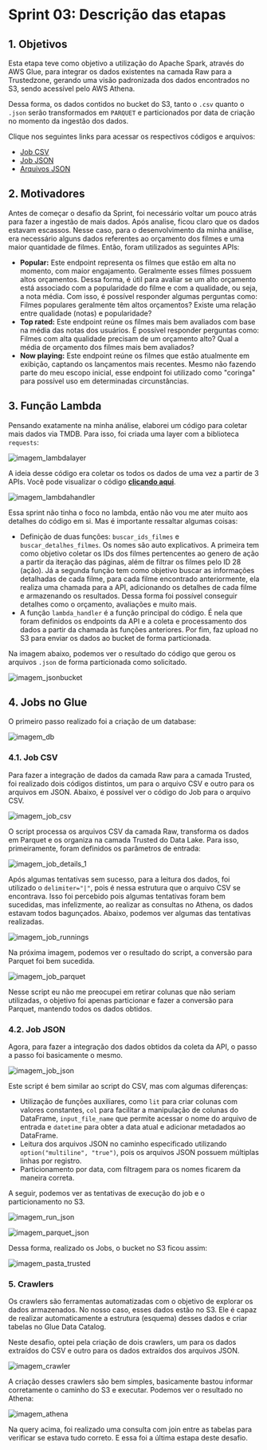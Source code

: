 # **Sprint 03: Descrição das etapas**

## **1. Objetivos**

Esta etapa teve como objetivo a utilização do Apache Spark, através do AWS Glue, para integrar os dados existentes na camada Raw para a Trustedzone, gerando uma visão padronizada dos dados encontrados no S3, sendo acessível pelo AWS Athena. 

Dessa forma, os dados contidos no bucket do S3, tanto o `.csv` quanto o `.json` serão transformados em `PARQUET` e particionados por data de criação no momento da ingestão dos dados.

Clique nos seguintes links para acessar os respectivos códigos e arquivos:

- [Job CSV](https://github.com/heitorkobayashi/action-movies-tmdb-analysis/blob/main/Sprint%2003/entrega_3/job_desafio_csv.py)
- [Job JSON](https://github.com/heitorkobayashi/action-movies-tmdb-analysis/blob/main/Sprint%2003/entrega_3/job_desafio_json.py)
- [Arquivos JSON](https://github.com/heitorkobayashi/action-movies-tmdb-analysis/tree/main/Sprint%2003/entrega_3/jsons)


## **2. Motivadores**

Antes de começar o desafio da Sprint, foi necessário voltar um pouco atrás para fazer a ingestão de mais dados. Após analise, ficou claro que os dados estavam escassos. Nesse caso, para o desenvolvimento da minha análise, era necessário alguns dados referentes ao orçamento dos filmes e uma maior quantidade de filmes. Então, foram utilizados as seguintes APIs:

- **Popular:** Este endpoint representa os filmes que estão em alta no momento, com maior engajamento. Geralmente esses filmes possuem altos orçamentos. Dessa forma, é útil para avaliar se um alto orçamento está associado com a popularidade do filme e com a qualidade, ou seja, a nota média. Com isso, é possível responder algumas perguntas como: Filmes populares geralmente têm altos orçamentos? Existe uma relação entre qualidade (notas) e popularidade?
- **Top rated:** Este endpoint reúne os filmes mais bem avaliados com base na média das notas dos usuários. É possível responder perguntas como: Filmes com alta qualidade precisam de um orçamento alto? Qual a média de orçamento dos filmes mais bem avaliados?
- **Now playing:** Este endpoint reúne os filmes que estão atualmente em exibição, captando os lançamentos mais recentes. Mesmo não fazendo parte do meu escopo inicial, esse endpoint foi utilizado como "coringa" para possível uso em determinadas circunstâncias. 

## **3. Função Lambda**

Pensando exatamente na minha análise, elaborei um código para coletar mais dados via TMDB. Para isso, foi criada uma layer com a biblioteca `requests`:

![imagem_lambdalayer](https://github.com/heitorkobayashi/action-movies-tmdb-analysis/blob/main/Sprint%2003/evidencias/01_lambda_layers.png)

A ideia desse código era coletar os todos os dados de uma vez a partir de 3 APIs. Você pode visualizar o código **[clicando aqui](https://github.com/heitorkobayashi/action-movies-tmdb-analysis/blob/main/Sprint%2003/entrega_3/lambda_function.py)**.

![imagem_lambdahandler](https://github.com/heitorkobayashi/action-movies-tmdb-analysis/blob/main/Sprint%2003/evidencias/02_lambda_function.png)

Essa sprint não tinha o foco no lambda, então não vou me ater muito aos detalhes do código em si. Mas é importante ressaltar algumas coisas:

- Definição de duas funções: `buscar_ids_filmes` e `buscar_detalhes_filmes`. Os nomes são auto explicativos. A primeira tem como objetivo coletar os IDs dos filmes pertencentes ao genero de ação a partir da iteração das páginas, além de filtrar os filmes pelo ID 28 (ação). Já a segunda função tem como objetivo buscar as informações detalhadas de cada filme, para cada filme encontrado anteriormente, ela realiza uma chamada para a API, adicionando os detalhes de cada filme e armazenando os resultados. Dessa forma foi possível conseguir detalhes como o orçamento, avaliações e muito mais. 
- A função `lambda_handler` é a função principal do código. É nela que foram definidos os endpoints da API e a coleta e processamento dos dados a partir da chamada às funções anteriores. Por fim, faz upload no S3 para enviar os dados ao bucket de forma particionada. 

Na imagem abaixo, podemos ver o resultado do código que gerou os arquivos `.json` de forma particionada como solicitado. 

![imagem_jsonbucket](https://github.com/heitorkobayashi/action-movies-tmdb-analysis/blob/main/Sprint%2003/evidencias/03_jsons_bucket.png)


## **4. Jobs no Glue**

O primeiro passo realizado foi a criação de um database: 

![imagem_db](https://github.com/heitorkobayashi/action-movies-tmdb-analysis/blob/main/Sprint%2003/evidencias/16_database.png)

### **4.1. Job CSV**

Para fazer a integração de dados da camada Raw para a camada Trusted, foi realizado dois códigos distintos, um para o arquivo CSV e outro para os arquivos em JSON. Abaixo, é possível ver o código do Job para o arquivo CSV.

![imagem_job_csv](https://github.com/heitorkobayashi/action-movies-tmdb-analysis/blob/main/Sprint%2003/evidencias/04_job_csv.png)

O script processa os arquivos CSV da camada Raw, transforma os dados em Parquet e os organiza na camada Trusted do Data Lake. Para isso, primeiramente, foram definidos os parâmetros de entrada:

![imagem_job_details_1](https://github.com/heitorkobayashi/action-movies-tmdb-analysis/blob/main/Sprint%2003/evidencias/15_job_details_csv.png)

Após algumas tentativas sem sucesso, para a leitura dos dados, foi utilizado o `delimiter="|"`, pois é nessa estrutura que o arquivo CSV se encontrava. Isso foi percebido pois algumas tentativas foram bem sucedidas, mas infelizmente, ao realizar as consultas no Athena, os dados estavam todos bagunçados. Abaixo, podemos ver algumas das tentativas realizadas.

![imagem_job_runnings](https://github.com/heitorkobayashi/action-movies-tmdb-analysis/blob/main/Sprint%2003/evidencias/05_job_csv_runs.png)

Na próxima imagem, podemos ver o resultado do script, a conversão para Parquet foi bem sucedida. 

![imagem_job_parquet](https://github.com/heitorkobayashi/action-movies-tmdb-analysis/blob/main/Sprint%2003/evidencias/06_parquet_csv.png)


Nesse script eu não me preocupei em retirar colunas que não seriam utilizadas, o objetivo foi apenas particionar e fazer a conversão para Parquet, mantendo todos os dados obtidos.

### **4.2. Job JSON**

Agora, para fazer a integração dos dados obtidos da coleta da API, o passo a passo foi basicamente o mesmo.

![imagem_job_json](https://github.com/heitorkobayashi/action-movies-tmdb-analysis/blob/main/Sprint%2003/evidencias/08_job_json.png)

Este script é bem similar ao script do CSV, mas com algumas diferenças:

-  Utilização de funções auxiliares, como `lit` para criar colunas com valores constantes, `col` para facilitar a manipulação de colunas do DataFrame, `input_file_name` que permite acessar o nome do arquivo de entrada e `datetime` para obter a data atual e adicionar metadados ao DataFrame. 
- Leitura dos arquivos JSON no caminho especificado utilizando `option("multiline", "true")`, pois os arquivos JSON possuem múltiplas linhas por registro.
- Particionamento por data, com filtragem para os nomes ficarem da maneira correta.

A seguir, podemos ver as tentativas de execução do job e o particionamento no S3.

![imagem_run_json](https://github.com/heitorkobayashi/action-movies-tmdb-analysis/blob/main/Sprint%2003/evidencias/09_job_json_runs.png)

![imagem_parquet_json](https://github.com/heitorkobayashi/action-movies-tmdb-analysis/blob/main/Sprint%2003/evidencias/10_parquet_json.png)

Dessa forma, realizado os Jobs, o bucket no S3 ficou assim:

![imagem_pasta_trusted](https://github.com/heitorkobayashi/action-movies-tmdb-analysis/blob/main/Sprint%2003/evidencias/12_pasta_trusted.png)



### **5. Crawlers**

Os crawlers são ferramentas automatizadas com o objetivo de explorar os dados armazenados. No nosso caso, esses dados estão no S3. Ele é capaz de realizar automaticamente a estrutura (esquema) desses dados e criar tabelas no Glue Data Catalog.

Neste desafio, optei pela criação de dois crawlers, um para os dados extraídos do CSV e outro para os dados extraídos dos arquivos JSON.

![imagem_crawler](https://github.com/heitorkobayashi/action-movies-tmdb-analysis/blob/main/Sprint%2003/evidencias/13_crawlers.png)

A criação desses crawlers são bem simples, basicamente bastou informar corretamente o caminho do S3 e executar. Podemos ver o resultado no Athena:

![imagem_athena](https://github.com/heitorkobayashi/action-movies-tmdb-analysis/blob/main/Sprint%2003/evidencias/14_consulta_athena.png)

Na query acima, foi realizado uma consulta com join entre as tabelas para verificar se estava tudo correto. E essa foi a última estapa deste desafio.
